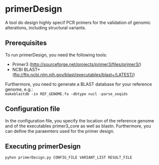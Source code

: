 primerDesign
============

A tool do design highly specif PCR primers for the validation of genomic alterations, including structural variants.


Prerequisites
-------------

To run primerDesign, you need the following tools:
* Primer3 (http://sourceforge.net/projects/primer3/files/primer3/)
* NCBI BLAST+ (ftp://ftp.ncbi.nlm.nih.gov/blast/executables/blast+/LATEST/)


Furthermore, you need to generate a BLAST database for your reference genome, e.g.:   
`makeblastdb -in REF_GENOME.fa -dbtype nucl -parse_seqids`


Configuration file
------------------

In the configuration file, you specify the location of the reference genome and of the executables primer3_core as well as blastn. Furthermore, you can define the paraemters used for the primer design.


Executing primerDesign
----------------------

`pyhon primerDesign.py CONFIG_FILE VARIANT_LIST RESULT_FILE`
